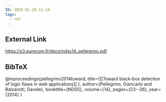 ```yaml
---
ID: 2025-01-29-11:18
tags:
  - ref
---
```

## External Link

https://s3.eurecom.fr/docs/ndss14_pellegrino.pdf
## BibTeX

@inproceedings{pellegrino2014toward,
  title={[[Toward black-box detection of logic flaws in web applications]].},
  author={Pellegrino, Giancarlo and Balzarotti, Davide},
  booktitle={NDSS},
  volume={14},
  pages={23--26},
  year={2014}
}